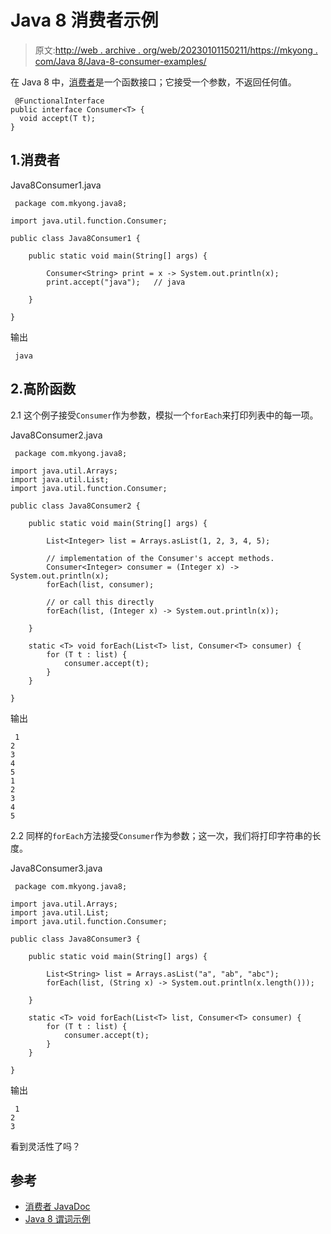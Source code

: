 # Java 8 消费者示例

> 原文:[http://web . archive . org/web/20230101150211/https://mkyong . com/Java 8/Java-8-consumer-examples/](http://web.archive.org/web/20230101150211/https://mkyong.com/java8/java-8-consumer-examples/)

在 Java 8 中，[消费者](http://web.archive.org/web/20221207231739/https://docs.oracle.com/javase/8/docs/api/java/util/function/Consumer.html)是一个函数接口；它接受一个参数，不返回任何值。

```
 @FunctionalInterface
public interface Consumer<T> {
  void accept(T t);
} 
```

## 1.消费者

Java8Consumer1.java

```
 package com.mkyong.java8;

import java.util.function.Consumer;

public class Java8Consumer1 {

    public static void main(String[] args) {

        Consumer<String> print = x -> System.out.println(x);
        print.accept("java");   // java

    }

} 
```

输出

```
 java 
```

## 2.高阶函数

2.1 这个例子接受`Consumer`作为参数，模拟一个`forEach`来打印列表中的每一项。

Java8Consumer2.java

```
 package com.mkyong.java8;

import java.util.Arrays;
import java.util.List;
import java.util.function.Consumer;

public class Java8Consumer2 {

    public static void main(String[] args) {

        List<Integer> list = Arrays.asList(1, 2, 3, 4, 5);

        // implementation of the Consumer's accept methods.
        Consumer<Integer> consumer = (Integer x) -> System.out.println(x);
        forEach(list, consumer);

        // or call this directly
        forEach(list, (Integer x) -> System.out.println(x));

    }

    static <T> void forEach(List<T> list, Consumer<T> consumer) {
        for (T t : list) {
            consumer.accept(t);
        }
    }

} 
```

输出

```
 1
2
3
4
5
1
2
3
4
5 
```

2.2 同样的`forEach`方法接受`Consumer`作为参数；这一次，我们将打印字符串的长度。

Java8Consumer3.java

```
 package com.mkyong.java8;

import java.util.Arrays;
import java.util.List;
import java.util.function.Consumer;

public class Java8Consumer3 {

    public static void main(String[] args) {

        List<String> list = Arrays.asList("a", "ab", "abc");
        forEach(list, (String x) -> System.out.println(x.length()));

    }

    static <T> void forEach(List<T> list, Consumer<T> consumer) {
        for (T t : list) {
            consumer.accept(t);
        }
    }

} 
```

输出

```
 1
2
3 
```

看到灵活性了吗？

## 参考

*   [消费者 JavaDoc](http://web.archive.org/web/20221207231739/https://docs.oracle.com/javase/8/docs/api/java/util/function/Consumer.html)
*   [Java 8 谓词示例](/web/20221207231739/https://mkyong.com/java8/java-8-predicate-examples/)

<input type="hidden" id="mkyong-current-postId" value="15413">